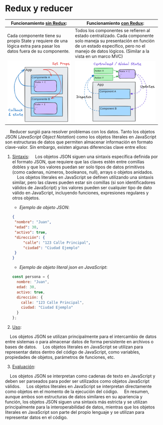 # Redux y reducer

| Funcionamiento <u>sin Redux</u>:                                                                                  | Funcionamiento <u>con Redux</u>:                                                                                                                                                                                   |
| ----------------------------------------------------------------------------------------------------------------- | ------------------------------------------------------------------------------------------------------------------------------------------------------------------------------------------------------------------ |
| Cada componente tiene su propio State y requiere de una lógica extra para pasar los datos fuera de su componente. | Todos los componentes se refieren al estado centralizado. Cada componente solo maneja su presentación en función de un estado específico, pero no el manejo de datos lógicos. (Similar a la vista en un marco MVC) |
| <img title="" src="assets/Flujo sin Redux.png" alt="Flujo sin Redux.png" width="308" data-align="center">         | <img title="" src="assets/Flujo con Redux.png" alt="Flujo con Redux.png" width="376" data-align="center">                                                                                                          |

    Reducer surgió para resolver problemas con los datos. Tanto los objetos JSON (*JavaScript Object Notation*) como los objetos literales en JavaScript son estructuras de datos que permiten almacenar información en formato clave-valor. Sin embargo, existen algunas diferencias clave entre ellos:

1. <u>Sintaxis</u>:
       Los objetos JSON siguen una sintaxis específica definida por el formato JSON, que requiere que las claves estén entre comillas dobles y que los valores puedan ser solo tipos de datos primitivos (como cadenas, números, booleanos, null), arrays o objetos anidados.
       Los objetos literales en JavaScript se definen utilizando una sintaxis similar, pero las claves pueden estar sin comillas (si son identificadores válidos de JavaScript) y los valores pueden ser cualquier tipo de dato válido en JavaScript, incluyendo funciones, expresiones regulares y otros objetos.
   
   * *Ejemplo de objeto JSON*:
   
   ```json
   {
    "nombre": "Juan",
    "edad": 30,
    "activo": true,
    "dirección": {
        "calle": "123 Calle Principal",
        "ciudad": "Ciudad Ejemplo"
    }
   }
   ```
   
   * *Ejemplo de objeto literal json en JavaScript*:
   
   ```javascript
   const persona = {
     nombre: "Juan",
     edad: 30,
     activo: true,
     dirección: {
       calle: "123 Calle Principal",
       ciudad: "Ciudad Ejemplo"
     }
   };
   ```

2. <u>Uso</u>:

    Los objetos JSON se utilizan principalmente para el intercambio de datos entre sistemas o para almacenar datos de forma persistente en archivos o bases de datos.
    Los objetos literales en JavaScript se utilizan para representar datos dentro del código de JavaScript, como variables, propiedades de objetos, parámetros de funciones, etc.

3. <u>Evaluación</u>:

    Los objetos JSON se interpretan como cadenas de texto en JavaScript y deben ser parseados para poder ser utilizados como objetos JavaScript válidos.
    Los objetos literales en JavaScript se interpretan directamente como objetos en el momento de la ejecución del código.
    En resumen, aunque ambos son estructuras de datos similares en su apariencia y función, los objetos JSON siguen una sintaxis más estricta y se utilizan principalmente para la interoperabilidad de datos, mientras que los objetos literales en JavaScript son parte del propio lenguaje y se utilizan para representar datos en el código.